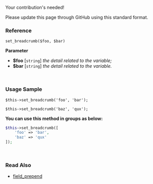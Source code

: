 Your contribution's needed!

Please update this page through GitHub using this standard format.

### Reference
`set_breadcrumb($foo, $bar)`

**Parameter**
* **$foo** [`string`] *the detail related to the variable;*
* **$bar** [`string`] *the detail related to the variable.*

&nbsp;

### Usage Sample
`$this->set_breadcrumb('foo', 'bar');`

`$this->set_breadcrumb('baz', 'qux');`

**You can use this method in groups as below:**
```php
$this->set_breadcrumb([
    'foo' => 'bar',
    'baz' => 'qux'
]);
```

&nbsp;

### Read Also
* [field_prepend](./field_prepend)
